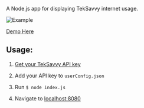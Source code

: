 A Node.js app for displaying TekSavvy internet usage.

![Example](https://github.com/reevejd/internetUsageMonitor/raw/master/example.png)

[Demo Here](https://mysterious-bayou-17927.herokuapp.com/)

Usage:
---

1. [Get your TekSavvy API key](https://myaccount.teksavvy.com/ApiKey/ApiKeyManagement)

2. Add your API key to ```userConfig.json```

3. Run  ```$ node index.js```

4. Navigate to [localhost:8080](http://localhost:8080)